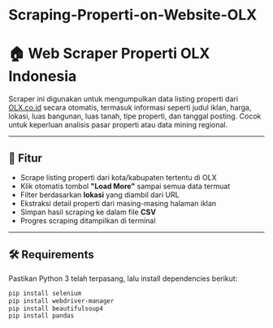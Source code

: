 # Scraping-Properti-on-Website-OLX

# 🏠 Web Scraper Properti OLX Indonesia

Scraper ini digunakan untuk mengumpulkan data listing properti dari [OLX.co.id](https://www.olx.co.id) secara otomatis, termasuk informasi seperti judul iklan, harga, lokasi, luas bangunan, luas tanah, tipe properti, dan tanggal posting. Cocok untuk keperluan analisis pasar properti atau data mining regional.

---

## 🚀 Fitur

- Scrape listing properti dari kota/kabupaten tertentu di OLX
- Klik otomatis tombol **"Load More"** sampai semua data termuat
- Filter berdasarkan **lokasi** yang diambil dari URL
- Ekstraksi detail properti dari masing-masing halaman iklan
- Simpan hasil scraping ke dalam file **CSV**
- Progres scraping ditampilkan di terminal

---

## 🛠️ Requirements

Pastikan Python 3 telah terpasang, lalu install dependencies berikut:

```bash
pip install selenium
pip install webdriver-manager
pip install beautifulsoup4
pip install pandas
